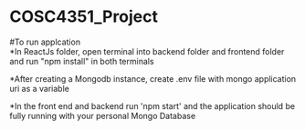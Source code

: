 # COSC4351_Project
#To run applcation  
*In ReactJs folder, open terminal into backend folder and frontend folder and run "npm install" in both terminals

*After creating a Mongodb instance, create .env file with mongo application uri as a variable

*In the front end and backend run 'npm start' and the application should be fully running with your personal Mongo Database
